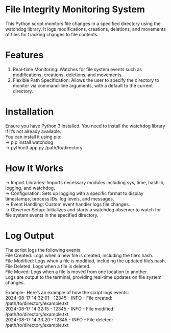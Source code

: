 # File Integrity Monitoring System

This Python script monitors file changes in a specified directory using the watchdog library. It logs modifications, creations, deletions, and movements of files for tracking changes to file contents.

# Features
1. Real-time Monitoring: Watches for file system events such as modifications, creations, deletions, and movements.<br>
2. Flexible Path Specification: Allows the user to specify the directory to monitor via command-line arguments, with a default to the current directory.<br>

# Installation
Ensure you have Python 3 installed. You need to install the watchdog library if it’s not already available.<br> 
You can install it using pip:<br>
-> pip install watchdog<br>
-> python3 app.py /path/to/directory<br>

# How It Works
-> Import Libraries: Imports necessary modules including sys, time, hashlib, logging, and watchdog.<br>
-> Configuration: Sets up logging with a specific format to display timestamps, process IDs, log levels, and messages.<br>
-> Event Handling: Custom event handler logs file changes.<br>
-> Observer Setup: Initializes and starts a watchdog observer to watch for file system events in the specified directory.<br>

# Log Output

The script logs the following events:<br>
File Created: Logs when a new file is created, including the file’s hash.<br>
File Modified: Logs when a file is modified, including the updated file’s hash.<br>
File Deleted: Logs when a file is deleted.<br>
File Moved: Logs when a file is moved from one location to another.<br>
Logs are output to the terminal, providing real-time updates on file system changes.<br>

Example-
Here’s an example of how the script logs events:<br>
2024-08-17 14:32:01 - 12345 - INFO - File created: /path/to/directory/example.txt<br>
2024-08-17 14:32:15 - 12345 - INFO - File modified: /path/to/directory/example.txt <br>
2024-08-17 14:33:20 - 12345 - INFO - File deleted: /path/to/directory/example.txt<br>

